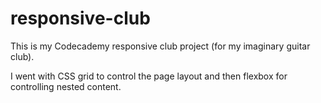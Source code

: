 # responsive-club

This is my Codecademy responsive club project (for my imaginary guitar club). 

I went with CSS grid to control the page layout and then flexbox for controlling nested content.
